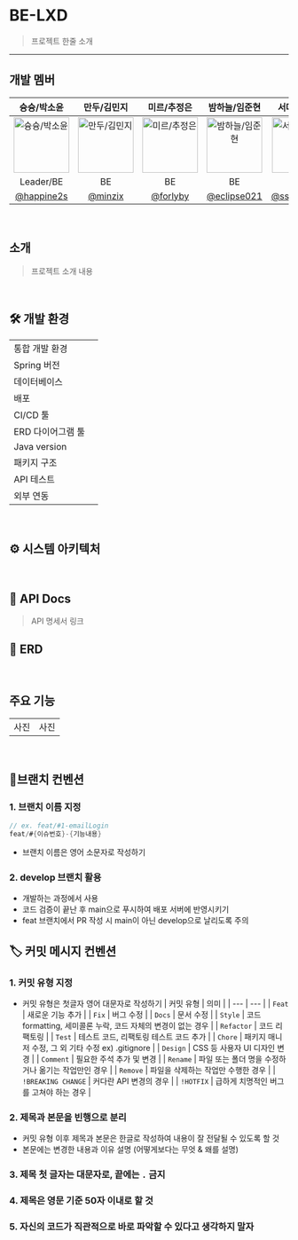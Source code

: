 # BE-LXD
> 프로젝트 한줄 소개

---

## 개발 멤버
| 슝슝/박소윤 | 만두/김민지 | 미르/추정은 | 밤하늘/임준현 | 서머/신서현 |
|:------:|:------:|:------:|:------:|:------:|
| <img width="100" alt="슝슝/박소윤" src="https://avatars.githubusercontent.com/happine2s" />  | <img width="100" alt="만두/김민지" src="https://avatars.githubusercontent.com/minzix" /> | <img width="100" alt="미르/추정은" src="https://avatars.githubusercontent.com/forlyby" />  | <img width="100" alt="밤하늘/임준현" src="https://avatars.githubusercontent.com/eclipse021" /> | <img width="100" alt="서머/신서현" src="https://avatars.githubusercontent.com/ss99x2002" />  |
| Leader/BE | BE | BE | BE | BE |
| [@happine2s](https://github.com/happine2s) | [@minzix](https://github.com/minzix) | [@forlyby](https://github.com/forlyby) | [@eclipse021](https://github.com/eclipse021) | [@ss99x2002](https://github.com/ss99x2002) |

<br>


## 소개

> 프로젝트 소개 내용

<br>

## 🛠️ 개발 환경

| |  |
| --- | --- |
| 통합 개발 환경 |  |
| Spring 버전 | |
| 데이터베이스 |  |
| 배포 |  |
| CI/CD 툴 |  |
| ERD 다이어그램 툴 | |
| Java version |  |
| 패키지 구조 | |
| API 테스트 |  |
| 외부 연동 | |


<br>

## ⚙️ 시스템 아키텍처

<br>

## 📝 API Docs
> API 명세서 링크

## 💾 ERD

<br>


## 주요 기능
<table>
  <tr>
    <td>
      사진 
    </td>
    <td>
      사진 
    </td>
   
  </tr>
</table>

<br>

## 📜브랜치 컨벤션

### 1. 브랜치 이름 지정

```java
// ex. feat/#1-emailLogin
feat/#{이슈번호}-{기능내용}
```

- 브랜치 이름은 영어 소문자로 작성하기

### 2. develop 브랜치 활용

- 개발하는 과정에서 사용
- 코드 검증이 끝난 후 main으로 푸시하여 배포 서버에 반영시키기
- feat 브랜치에서 PR 작성 시 main이 아닌 develop으로 날리도록 주의

## 🏷️ 커밋 메시지 컨벤션

### 1. 커밋 유형 지정
- 커밋 유형은 첫글자 영어 대문자로 작성하기
    | 커밋 유형 | 의미 |
    | --- | --- |
    | `Feat` | 새로운 기능 추가 |
    | `Fix` | 버그 수정 |
    | `Docs` | 문서 수정 |
    | `Style` | 코드 formatting, 세미콜론 누락, 코드 자체의 변경이 없는 경우 |
    | `Refactor` | 코드 리팩토링 |
    | `Test` | 테스트 코드, 리팩토링 테스트 코드 추가 |
    | `Chore` | 패키지 매니저 수정, 그 외 기타 수정 ex) .gitignore |
    | `Design` | CSS 등 사용자 UI 디자인 변경 |
    | `Comment` | 필요한 주석 추가 및 변경 |
    | `Rename` | 파일 또는 폴더 명을 수정하거나 옮기는 작업만인 경우 |
    | `Remove` | 파일을 삭제하는 작업만 수행한 경우 |
    | `!BREAKING CHANGE` | 커다란 API 변경의 경우 |
    | `!HOTFIX` | 급하게 치명적인 버그를 고쳐야 하는 경우 |

### 2. 제목과 본문을 빈행으로 분리

- 커밋 유형 이후 제목과 본문은 한글로 작성하여 내용이 잘 전달될 수 있도록 할 것
- 본문에는 변경한 내용과 이유 설명 (어떻게보다는 무엇 & 왜를 설명)

### 3. 제목 첫 글자는 대문자로, 끝에는 `.` 금지

### 4. 제목은 영문 기준 50자 이내로 할 것

### 5. 자신의 코드가 직관적으로 바로 파악할 수 있다고 생각하지 말자
